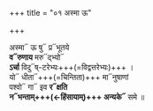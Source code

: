 +++
title = "०१ अस्मा ऊ"

+++

अस्मा᳓ ऊ षु᳓ प्र᳓भूतये  
**व᳓रुणाय** मरु᳓द्भ्यो᳓  
**ऽर्चा** विदु᳓ष्-टरेभ्यः+++(=विद्वत्तरेभ्यः)+++ ।  
यो᳓ धीता᳓+++(=चिन्तिता)+++ मा᳓नुषाणां  
पश्वो᳓ गा᳓ इव **र᳓क्षति**  
**न᳓भन्ताम्+++(←हिंसायाम्)+++ अन्यके᳓** समे ॥
